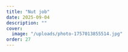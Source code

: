 ```yaml
---
title: "Nut job"
date: 2025-09-04
description: ""
cover:
  image: "/uploads/photo-1757013855514.jpg"
order: 27
---
```


